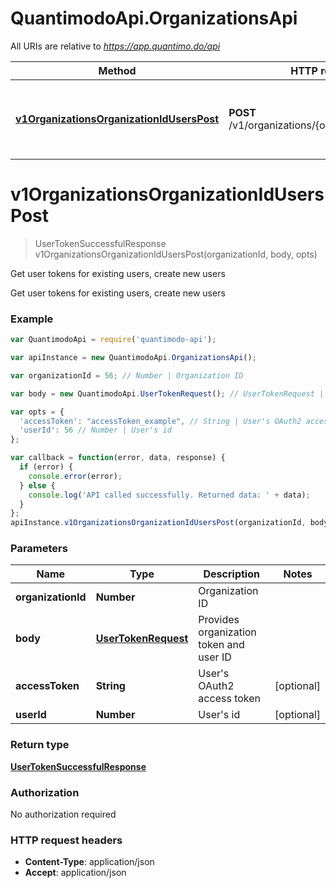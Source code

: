 # QuantimodoApi.OrganizationsApi

All URIs are relative to *https://app.quantimo.do/api*

Method | HTTP request | Description
------------- | ------------- | -------------
[**v1OrganizationsOrganizationIdUsersPost**](OrganizationsApi.md#v1OrganizationsOrganizationIdUsersPost) | **POST** /v1/organizations/{organizationId}/users | Get user tokens for existing users, create new users


<a name="v1OrganizationsOrganizationIdUsersPost"></a>
# **v1OrganizationsOrganizationIdUsersPost**
> UserTokenSuccessfulResponse v1OrganizationsOrganizationIdUsersPost(organizationId, body, opts)

Get user tokens for existing users, create new users

Get user tokens for existing users, create new users

### Example
```javascript
var QuantimodoApi = require('quantimodo-api');

var apiInstance = new QuantimodoApi.OrganizationsApi();

var organizationId = 56; // Number | Organization ID

var body = new QuantimodoApi.UserTokenRequest(); // UserTokenRequest | Provides organization token and user ID

var opts = { 
  'accessToken': "accessToken_example", // String | User's OAuth2 access token
  'userId': 56 // Number | User's id
};

var callback = function(error, data, response) {
  if (error) {
    console.error(error);
  } else {
    console.log('API called successfully. Returned data: ' + data);
  }
};
apiInstance.v1OrganizationsOrganizationIdUsersPost(organizationId, body, opts, callback);
```

### Parameters

Name | Type | Description  | Notes
------------- | ------------- | ------------- | -------------
 **organizationId** | **Number**| Organization ID | 
 **body** | [**UserTokenRequest**](UserTokenRequest.md)| Provides organization token and user ID | 
 **accessToken** | **String**| User&#39;s OAuth2 access token | [optional] 
 **userId** | **Number**| User&#39;s id | [optional] 

### Return type

[**UserTokenSuccessfulResponse**](UserTokenSuccessfulResponse.md)

### Authorization

No authorization required

### HTTP request headers

 - **Content-Type**: application/json
 - **Accept**: application/json

